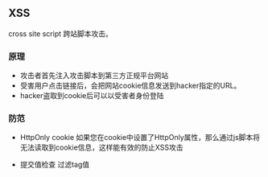 ## XSS

cross site script 跨站脚本攻击。

### 原理

* 攻击者首先注入攻击脚本到第三方正规平台网站
* 受害用户点击链接后，会把网站cookie信息发送到hacker指定的URL。
* hacker盗取到cookie后可以以受害者身份登陆

### 防范

* HttpOnly cookie
如果您在cookie中设置了HttpOnly属性，那么通过js脚本将无法读取到cookie信息，这样能有效的防止XSS攻击


* 提交值检查
过滤tag值<script>、<img>、<a>
tag值长度
转码比如<,>

